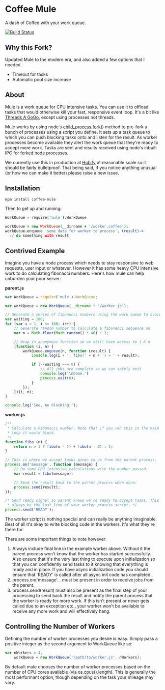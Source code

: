 # Coffee Mule

A dash of Coffee with your work queue.

[![Build Status](https://travis-ci.org/ethanmick/coffee-mule.svg?branch=master)](https://travis-ci.org/ethanmick/coffee-mule)

## Why this Fork?

Updated Mule to the modern era, and also added a few options that I needed.
* Timeout for tasks
* Automatic pool size increase

## About

Mule is a work queue for CPU intensive tasks. You can use it to offload tasks
that would otherwise kill your fast, responsive event loop. It's a bit like
[Threads A GoGo](https://github.com/xk/node-threads-a-gogo/), except using 
processes not threads.

Mule works by using node's [child_process.fork()](http://nodejs.org/api/child_process.html#child_process_child_process_fork_modulepath_args_options) 
method to pre-fork a bunch of processes using a script you define. It sets up 
a task queue to which you can push blocking tasks onto and listen for the 
result. As worker processes become available they alert the work queue that 
they're ready to accept more work. Tasks are sent and results received using 
node's inbuilt IPC for forked node processes.

We currently use this in production at [Hubify](http://hubify.com) at reasonable 
scale so it should be fairly bulletproof. That being said, if you notice anything 
unusual (or how we can make it better) please raise a new issue.

Installation
------------

```
npm install coffee-mule
```

Then to get up and running:

```coffee
WorkQueue = require('mule').WorkQueue

workQueue = new WorkQueue(__dirname + '/worker.coffee');
workQueue.enqueue 'some data for worker to process', (result)->
  // do something with result
```

Contrived Example
-----------------

Imagine you have a node process which needs to stay responsive to web requests,
user input or whatever. However it has some heavy CPU intensive work to do 
calculating fibonacci numbers. Here's how mule can help unburden your poor 
server:

**parent.js**
```javascript
var WorkQueue = require('mule').WorkQueue;

var workQueue = new WorkQueue(__dirname + '/worker.js');

// Generate a series of fibonacci numbers using the work queue to avoid blocking.
var waiting = 100;
for (var i = 1; i <= 100; i++) {
	// Generate random number to calculate a fibonacci sequence on
	var n = Math.floor(Math.random() * 40) + 1;

	// Wrap in anonymous function so we still have access to i & n
	(function (i, n) {
		workQueue.enqueue(n, function (result) {
			console.log(i + ': fibo(' + n + ') = ' + result);

			if (--waiting === 0) {
				// All jobs are complete so we can safely exit
				console.log('\nDone.')
				process.exit(0);
			}
		});
	})(i, n);	
}

console.log('See, no blocking!');
```

**worker.js**
```javascript
/**
 * Calculate a Fibonacci number. Note that if you ran this in the main event 
 * loop it would block. 
 */ 
function fibo (n) {
	return n > 1 ? fibo(n - 1) + fibo(n - 2) : 1;
}

// This is where we accept tasks given to us from the parent process.
process.on('message', function (message) {
	// Do some CPU intensive calculations with the number passed.
	var result = fibo(message);

	// Send the result back to the parent process when done.
	process.send(result);
});

/* Send ready signal so parent knows we're ready to accept tasks. This should
 * always be the last line of your worker process script. */
process.send('READY');
```

The worker script is nothing special and can really be anything imaginable. Best
of all it's okay to write blocking code in the workers. It's what they're
there for. 

There are some important things to note however:

1. Always include final line in the example worker above. Without it the parent 
process won't know that the worker has started successfully. Also ensure that it's
the very last thing to execute upon initialization so that you can confidently 
send tasks to it knowing that everything is ready and in place. If you have async
initialization code you should ensure that 'READY' is called after all async init 
code has completed.
2. process.on('message'... must be present in order to receive jobs from the parent.
3. process.send(result) must also be present as the final step of your processing
to send back the result and notify the parent process that the worker is ready for
more work. If this isn't present or never gets called due to an exception etc., your 
worker won't be available to receive any more work and will effectively hang.


Controlling the Number of Workers
---------------------------------

Defining the number of worker processes you desire is easy. Simply pass a positive 
integer as the second argument to WorkQueue like so:

```javascript
var nWorkers = 4,
    workQueue = new WorkQueue('/path/to/worker.js', nWorkers);
```

By default mule chooses the number of worker processes based on the number of CPU
cores available (via os.cpus().length). This is generally the most performant 
option, though depending on the task your mileage may vary.


